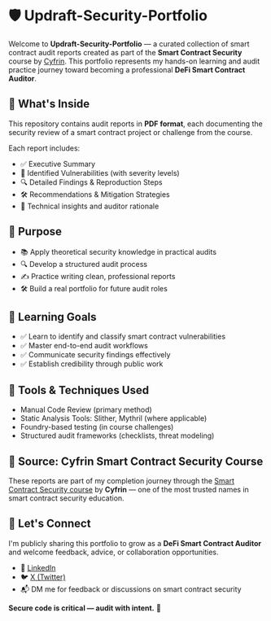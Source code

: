 # 🛡️ Updraft-Security-Portfolio


Welcome to **Updraft-Security-Portfolio** — a curated collection of smart contract audit reports created as part of the **Smart Contract Security** course by [Cyfrin](https://www.cyfrin.io/). This portfolio represents my hands-on learning and audit practice journey toward becoming a professional **DeFi Smart Contract Auditor**.


## 📁 What's Inside


This repository contains audit reports in **PDF format**, each documenting the security review of a smart contract project or challenge from the course.


Each report includes:

- ✅ Executive Summary  
- 🐞 Identified Vulnerabilities (with severity levels)  
- 🔍 Detailed Findings & Reproduction Steps  
- 🛠️ Recommendations & Mitigation Strategies  
- 🔬 Technical insights and auditor rationale  



## 🎯 Purpose

- 📚 Apply theoretical security knowledge in practical audits  
- 🔍 Develop a structured audit process  
- ✍️ Practice writing clean, professional reports  
- 🛠️ Build a real portfolio for future audit roles  



## 📌 Learning Goals

- ✅ Learn to identify and classify smart contract vulnerabilities  
- ✅ Master end-to-end audit workflows  
- ✅ Communicate security findings effectively  
- ✅ Establish credibility through public work  


## 🧪 Tools & Techniques Used

- Manual Code Review (primary method)
- Static Analysis Tools: Slither, Mythril (where applicable)
- Foundry-based testing (in course challenges)
- Structured audit frameworks (checklists, threat modeling)



## 📖 Source: Cyfrin Smart Contract Security Course

These reports are part of my completion journey through the [Smart Contract Security course](https://www.smartcontractsecurity.dev/) by **Cyfrin** — one of the most trusted names in smart contract security education.


## 🤝 Let's Connect

I'm publicly sharing this portfolio to grow as a **DeFi Smart Contract Auditor** and welcome feedback, advice, or collaboration opportunities.

- 💬 [LinkedIn](https://www.linkedin.com/in/vaibhav-sutar-977417349/)  
- 🐦 [X (Twitter)](https://twitter.com/SutarVaibhav_15)  
- 📬 DM me for feedback or discussions on smart contract security



**Secure code is critical — audit with intent.** 🔐
